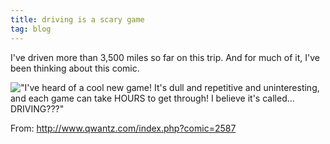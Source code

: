 ```yaml
---
title: driving is a scary game
tag: blog
---
```


I've driven more than 3,500 miles so far on this trip. And for much of it, I've been thinking about this comic.

!["I've heard of a cool new game! It's dull and repetitive and uninteresting, and each game can take HOURS to get through! I believe it's called... DRIVING???"](/assets/images/wordpress/dino-driving-comic.png)

From: <http://www.qwantz.com/index.php?comic=2587>
